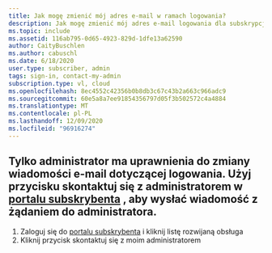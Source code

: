 ```yaml
---
title: Jak mogę zmienić mój adres e-mail w ramach logowania?
description: Jak mogę zmienić mój adres e-mail logowania dla subskrypcji udostępnionej przez firmę
ms.topic: include
ms.assetid: 116ab795-0d65-4923-829d-1dfe13a62590
author: CaityBuschlen
ms.author: cabuschl
ms.date: 6/18/2020
user.type: subscriber, admin
tags: sign-in, contact-my-admin
subscription.type: vl, cloud
ms.openlocfilehash: 8ec4552c42356b0b8db3c67c43b2a663c966adc9
ms.sourcegitcommit: 60e5a8a7ee91854356797d05f3b502572c4a4884
ms.translationtype: MT
ms.contentlocale: pl-PL
ms.lasthandoff: 12/09/2020
ms.locfileid: "96916274"
---
```

## <a name="only-your-administrator-has-permission-to-change-your-sign-in-email-please-use-the-contact-my-admin-button-from-within-the-subscriber-portal-to-send-a-message-with-your-request-to-your-admin"></a>Tylko administrator ma uprawnienia do zmiany wiadomości e-mail dotyczącej logowania. Użyj przycisku skontaktuj się z administratorem w [portalu subskrybenta](https://my.visualstudio.com/benefits) , aby wysłać wiadomość z żądaniem do administratora. 
1. Zaloguj się do [portalu subskrybenta](https://my.visualstudio.com/benefits) i kliknij listę rozwijaną obsługa
2. Kliknij przycisk skontaktuj się z moim administratorem
